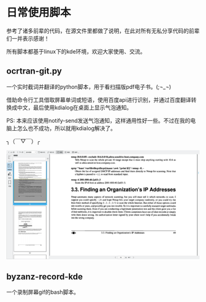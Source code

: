 # 日常使用脚本

参考了诸多前辈的代码，在源文件里都做了说明，在此对所有无私分享代码的前辈们一并表示感谢！

所有脚本都基于linux下的kde环境，欢迎大家使用、交流。

[ocrtran-git]: https://github.com/innerseacn/scripts/blob/master/ocrtran-git.py
[byzanz-record-kde]: https://github.com/innerseacn/scripts/blob/master/byzanz-record-kde
[gif]: https://github.com/innerseacn/accessories/blob/master/GIFrecord_2018-08-24_155834.gif

## ocrtran-git.py

一个实时截词并翻译的python脚本，用于看扫描版pdf电子书。(;¬_¬) 

借助命令行工具借取屏幕单词或短语，使用百度api进行识别，并通过百度翻译转换成中文，最后使用kdialog在桌面上显示气泡通知。

PS: 本来应该使用notify-send发送气泡通知，这样通用性好一些。不过在我的电脑上怎么也不成功，所以就用kdialog解决了。

╮（￣▽￣）╭

![gif][]

## byzanz-record-kde

一个录制屏幕gif的bash脚本。